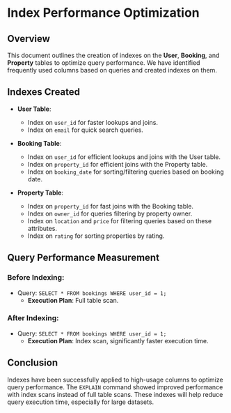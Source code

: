 # Index Performance Optimization

## Overview
This document outlines the creation of indexes on the **User**, **Booking**, and **Property** tables to optimize query performance. We have identified frequently used columns based on queries and created indexes on them.

## Indexes Created
- **User Table**:
  - Index on `user_id` for faster lookups and joins.
  - Index on `email` for quick search queries.
  
- **Booking Table**:
  - Index on `user_id` for efficient lookups and joins with the User table.
  - Index on `property_id` for efficient joins with the Property table.
  - Index on `booking_date` for sorting/filtering queries based on booking date.

- **Property Table**:
  - Index on `property_id` for fast joins with the Booking table.
  - Index on `owner_id` for queries filtering by property owner.
  - Index on `location` and `price` for filtering queries based on these attributes.
  - Index on `rating` for sorting properties by rating.

## Query Performance Measurement

### Before Indexing:
- Query: `SELECT * FROM bookings WHERE user_id = 1;`
  - **Execution Plan**: Full table scan.

### After Indexing:
- Query: `SELECT * FROM bookings WHERE user_id = 1;`
  - **Execution Plan**: Index scan, significantly faster execution time.

## Conclusion
Indexes have been successfully applied to high-usage columns to optimize query performance. The `EXPLAIN` command showed improved performance with index scans instead of full table scans. These indexes will help reduce query execution time, especially for large datasets. 
